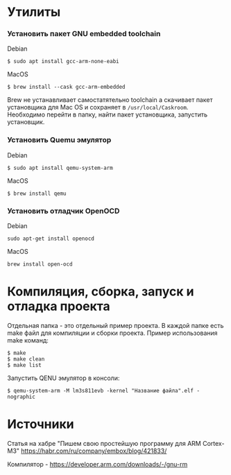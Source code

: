 

# Утилиты
### Установить пакет GNU embedded toolchain 
Debian

```shell
$ sudo apt install gcc-arm-none-eabi
```
MacOS

```shell
$ brew install --cask gcc-arm-embedded
```
Brew не устанавливает самостатятельно toolchain а скачивает пакет установщика для Mac OS и сохраняет в `/usr/local/Caskroom`. Необходимо перейти в папку, найти пакет установщика, запустить установщик.

### Установить Quemu эмулятор 
Debian

```shell
$ sudo apt install qemu-system-arm
```
MacOS

```shell
$ brew install qemu
```
### Установить отладчик OpenOCD
Debian

```shell
sudo apt-get install openocd
```
MacOS
```shell
brew install open-ocd
```

# Компиляция, сборка, запуск и отладка проекта
Отдельная папка - это отдельный пример проекта. В каждой папке есть make файл для компиляции и сборки проекта.
Пример использования make команд:

```shell
$ make
$ make clean
$ make list
```
Запустить QENU эмулятор в консоли:

```shell
$ qemu-system-arm -M lm3s811evb -kernel "Название файла".elf -nographic
```

# Источники
Статья на хабре "Пишем свою простейшую программу для ARM Cortex-M3"
https://habr.com/ru/company/embox/blog/421833/

Компилятор - https://developer.arm.com/downloads/-/gnu-rm